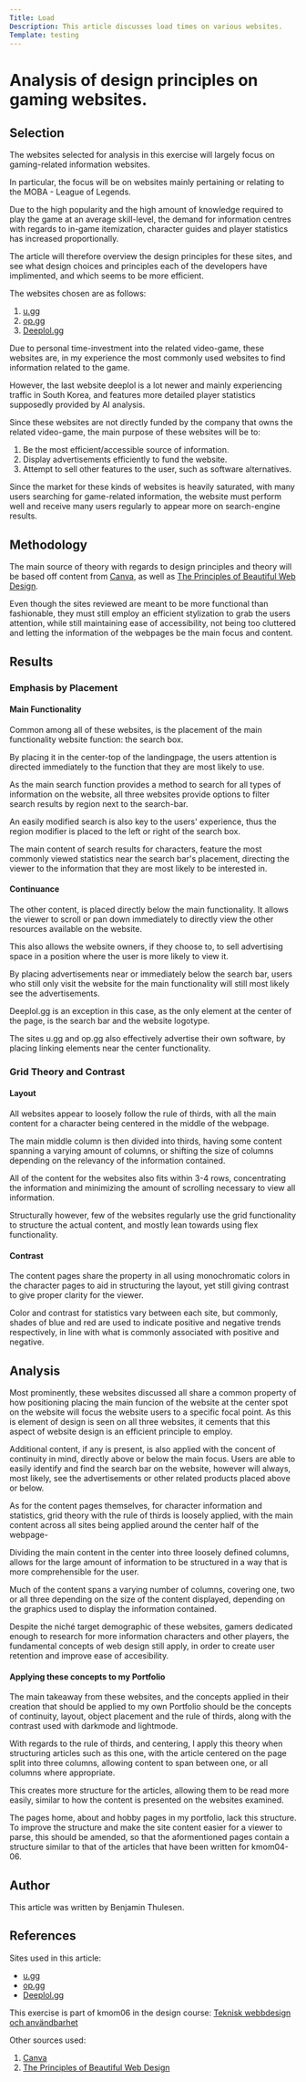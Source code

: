 ```yaml
---
Title: Load
Description: This article discusses load times on various websites.
Template: testing
---
```




Analysis of design principles on gaming websites.
=======================

<div class="sub-grid-a sub-wrap-a urv" markdown=1>

Selection
-----------------------

<div class = "r1" markdown=1>

The websites selected for analysis in this exercise will largely focus on gaming-related information websites. 

In particular, the focus will be on websites mainly pertaining or relating to the MOBA - League of Legends.

Due to the high popularity and the high amount of knowledge required to play the game at an average skill-level, the demand for information centres with regards to in-game itemization, character guides and player statistics has increased proportionally.

</div>

<div class = "r2" markdown=1>

The article will therefore overview the design principles for these sites, and see what design choices and principles each of the developers have implimented, and which seems to be more efficient. 

The websites chosen are as follows:

1. [u.gg](https://www.u.gg)
2. [op.gg](https://www.op.gg)
3. [Deeplol.gg]((https://www.deeeplol.gg))

Due to personal time-investment into the related video-game, these websites are, in my experience the most commonly used websites to find information related to the game.

However, the last website deeplol is a lot newer and mainly experiencing traffic in South Korea, and features more detailed player statistics supposedly provided by AI analysis.

</div>

<div class = "r3" markdown=1>

Since these websites are not directly funded by the company that owns the related video-game, the main purpose of these websites will be to:

1. Be the most efficient/accessible source of information.
2. Display advertisements efficiently to fund the website.
3. Attempt to sell other features to the user, such as software alternatives.

Since the market for these kinds of websites is heavily saturated, with many users searching for game-related information, the website must perform well and receive many users regularly to appear more on search-engine results.

</div>

</div>

<div class="sub-grid-a sub-wrap-e met" markdown=1>

Methodology
-----------------------

<div class = "r1" markdown=1>

The main source of theory with regards to design principles and theory will be based off content from [Canva](https://www.canva.com/learn/design-elements-principles/), as well as [The Principles of Beautiful Web Design](https://dbwebb.se/kunskap/boken-the-principles-of-beautiful-web-design).

Even though the sites reviewed are meant to be more functional than fashionable, they must still employ an efficient stylization to grab the users attention, while still maintaining ease of accessibility, not being too cluttered and letting the information of the webpages be the main focus and content. 

</div>

</div>

<div class="sub-grid-a sub-wrap-f res" markdown=1>

Results
-----------------------


<div class = "r2" markdown=1>

### Emphasis by Placement

#### Main Functionality

Common among all of these websites, is the placement of the main functionality website function: the search box.

By placing it in the center-top of the landingpage, the users attention is directed immediately to the function that they are most likely to use.

As the main search function provides a method to search for all types of information on the website, all three websites provide options to filter search results by region next to the search-bar. 

An easily modified search is also key to the users' experience, thus the region modifier is placed to the left or right of the search box.

The main content of search results for characters, feature the most commonly viewed statistics near the search bar's placement, directing the viewer to the information that they are most likely to be interested in.

#### Continuance

The other content, is placed directly below the main functionality.
    It allows the viewer to scroll or pan down immediately to directly view the other resources available on the website.

This also allows the website owners, if they choose to, to sell advertising space in a position where the user is more likely to view it.

By placing advertisements near or immediately below the search bar, users who still only visit the website for the main functionality will still most likely see the advertisements.

Deeplol.gg is an exception in this case, as the only element at the center of the page, is the search bar and the website logotype.

The sites u.gg and op.gg also effectively advertise their own software, by placing linking elements near the center functionality.

### Grid Theory and Contrast

#### Layout

All websites appear to loosely follow the rule of thirds, with all the main content for a character being centered in the middle of the webpage. 

The main middle column is then divided into thirds, having some content spanning a varying amount of columns, or shifting the size of columns depending on the relevancy of the information contained.

All of the content for the websites also fits within 3-4 rows, concentrating the information and minimizing the amount of scrolling necessary to view all information.

Structurally however, few of the websites regularly use the grid functionality to structure the actual content, and mostly lean towards using flex functionality.

#### Contrast

The content pages share the property in all using monochromatic colors in the character pages to aid in structuring the layout, yet still giving contrast to give proper clarity for the viewer.

Color and contrast for statistics vary between each site, but commonly, shades of blue and red are used to indicate positive and negative trends respectively, in line with what is commonly associated with positive and negative.

</div>

<div class = "r3" markdown=1>

</div>

</div>

<div class="sub-grid-a sub-wrap-e ana" markdown=1>

Analysis
-----------------------

<div class = "r1" markdown=1>

Most prominently, these websites discussed all share a common property of how positioning placing the main funcion of the website at the center spot on the website will focus the website users to a specific focal point. As this is element of design is seen on all three websites, it cements that this aspect of website design is an efficient principle to employ.

Additional content, if any is present, is also applied with the concent of continuity in mind, directly above or below the main focus. Users are able to easily identify and find the search bar on the website, however will always, most likely, see the advertisements or other related products placed above or below. 

As for the content pages themselves, for character information and statistics, grid theory with the rule of thirds is loosely applied, with the main content across all sites being applied around the center half of the webpage-

Dividing the main content in the center into three loosely defined columns, allows for the large amount of information to be structured in a way that is more comprehensible for the user.

Much of the content spans a varying number of columns, covering one, two or all three depending on the size of the content displayed, depending on the graphics used to display the information contained. 

Despite the niché target demographic of these websites, gamers dedicated enough to research for more information characters and other players, the fundamental concepts of web design still apply, in order to create user retention and improve ease of accesibility. 


#### Applying these concepts to my Portfolio

The main takeaway from these websites, and the concepts applied in their creation that should be applied to my own Portfolio should be the concepts of continuity, layout, object placement and the rule of thirds, along with the contrast used with darkmode and lightmode.

With regards to the rule of thirds, and centering, I apply this theory when structuring articles such as this one, with the article centered on the page split into three columns, allowing content to span between one, or all columns where appropriate.

This creates more structure for the articles, allowing them to be read more easily, similar to how the content is presented on the websites examined.

The pages home, about and hobby pages in my portfolio, lack this structure. To improve the structure and make the site content easier for a viewer to parse, this should be amended, so that the aformentioned pages contain a structure similar to that of the articles that have been written for kmom04-06.


</div>

</div>

<div class="sub-grid-a sub-wrap-d etc" markdown=1>

Author
-----------------------

<div class = "r1" markdown=1>

This article was written by Benjamin Thulesen.

</div>

</div>

<div class="sub-grid-a sub-wrap-a ref" markdown=1>

References
-----------------------

<div class = "r1" markdown=1>

Sites used in this article:

- [u.gg](https://www.u.gg)
- [op.gg](https://www.op.gg)
- [Deeplol.gg]((https://www.deeeplol.gg))

</div>

<div class = "r2" markdown=1>

This exercise is part of kmom06 in the design course: [Teknisk webbdesign och användbarhet](https://dbwebb.se/kurser/design-v3)

</div>

<div class = "r3" markdown=1>

Other sources used:

1. [Canva](https://www.canva.com/learn/design-elements-principles/)
2. [The Principles of Beautiful Web Design](https://dbwebb.se/kunskap/boken-the-principles-of-beautiful-web-design)

</div>